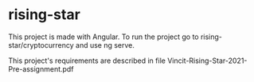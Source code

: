 # rising-star

This project is made with Angular. 
To run the project go to rising-star/cryptocurrency and use ng serve.

This project's requirements are described in file Vincit-Rising-Star-2021-Pre-assignment.pdf
